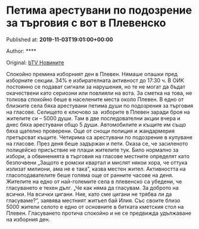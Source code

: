 
# Петима арестувани по подозрение за търговия с вот в Плевенско

Published at: **2019-11-03T19:01:00+00:00**

Author: ****

Original: [bTV Новините](https://btvnovinite.bg/mestnite2019/trima-arestuvani-po-podozrenie-za-targovija-s-vot-v-plevensko.html)

Спокойно премина изборният ден в Плевен. Нямаше опашки пред изборните секции. 34% е избирателната активност до 17:30 ч. В ОИК постоянно се подават сигнали за нарушения, но те не могат да бъдат окачествени като сериозни или повлияли на вота.
За сметка на това, не толкова спокойно беше в населените места около Плевен. В едно от близките села бяха арестувани петима души по подозрения за търговия на гласове.
Селището е ключово за  изборите в Плевен заради броя на жителите си – 5000 души.
Там в две последователни акции вчера и днес бяха арестувани общо 5 души. Автомобилите и къщите им също бяха щателно проверени.
Още от снощи полиция и жандармерия претърсват къщите. Четирима са арестувани по подозрение в купуване на гласове. През деня беше задържан и пети.
Оказа се, че засиленото полицейско присъствие не плаши жителите тук. Било нормално за избори, а обвиненията в търговия на гласове местните определят като безпочвени
„Защото е ромски квартал и мислят някои хора, че оттука излизат милиони, ама не е така”, казва местен жител.
Активността на гласоподавателите беше голяма още от ранните часове на деня. Жителите на едно от най-големите села в плевенско са убедени, че гласуването е техен дълг.
„Че как няма да гласувам. За доброто на всички. На всички цигани. Ние, като сме цигани не трябва ли да гласуваме?”, заявява местният житъел бай Илия.
Със своите близо 5000 жители селото е едно от основните в битката кметския стол на Плевен.
Гласуването протича спокойно и не се предвижда удължаване на изборния ден.
